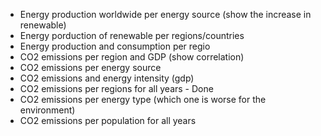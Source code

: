 - Energy production worldwide per energy source (show the increase in renewable)
- Energy porduction of renewable per regions/countries
- Energy production and consumption per regio
- CO2 emissions per region and GDP (show correlation)
- CO2 emissions per energy source
- CO2 emissions and energy intensity (gdp)
- CO2 emissions per regions for all years - Done
- CO2 emissions per energy type (which one is worse for the environment)
- CO2 emissions per population for all years
